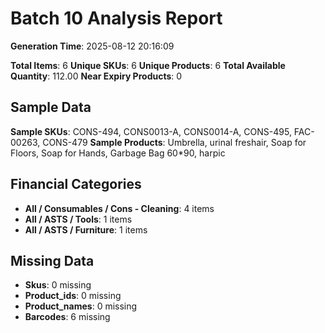 # Batch 10 Analysis Report

**Generation Time**: 2025-08-12 20:16:09

**Total Items**: 6
**Unique SKUs**: 6
**Unique Products**: 6
**Total Available Quantity**: 112.00
**Near Expiry Products**: 0

## Sample Data
**Sample SKUs**: CONS-494, CONS0013-A, CONS0014-A, CONS-495, FAC-00263, CONS-479
**Sample Products**: Umbrella, urinal freshair, Soap for Floors, Soap for Hands, Garbage Bag 60*90, harpic

## Financial Categories
- **All / Consumables / Cons - Cleaning**: 4 items
- **All / ASTS / Tools**: 1 items
- **All / ASTS / Furniture**: 1 items

## Missing Data
- **Skus**: 0 missing
- **Product_ids**: 0 missing
- **Product_names**: 0 missing
- **Barcodes**: 6 missing
